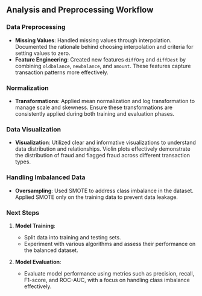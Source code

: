 


## Analysis and Preprocessing Workflow

### Data Preprocessing
- **Missing Values**: Handled missing values through interpolation. Documented the rationale behind choosing interpolation and criteria for setting values to zero.
- **Feature Engineering**: Created new features `diffOrg` and `diffDest` by combining `oldbalance`, `newbalance`, and `amount`. These features capture transaction patterns more effectively.

### Normalization
- **Transformations**: Applied mean normalization and log transformation to manage scale and skewness. Ensure these transformations are consistently applied during both training and evaluation phases.

### Data Visualization
- **Visualization**: Utilized clear and informative visualizations to understand data distribution and relationships. Violin plots effectively demonstrate the distribution of fraud and flagged fraud across different transaction types.

### Handling Imbalanced Data
- **Oversampling**: Used SMOTE to address class imbalance in the dataset. Applied SMOTE only on the training data to prevent data leakage.

### Next Steps
1. **Model Training**:
   - Split data into training and testing sets.
   - Experiment with various algorithms and assess their performance on the balanced dataset.

2. **Model Evaluation**:
   - Evaluate model performance using metrics such as precision, recall, F1-score, and ROC-AUC, with a focus on handling class imbalance effectively.

